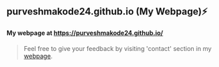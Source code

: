 ## purveshmakode24.github.io (My Webpage):zap:
#### My webpage at https://purveshmakode24.github.io/

>Feel free to give your feedback by visiting 'contact' section in my [webpage](https://purveshmakode.herokuapp.com/).
